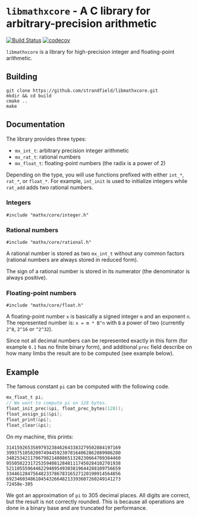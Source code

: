 

# `libmathxcore` - A C library for arbitrary-precision arithmetic 

[![Build Status](https://api.travis-ci.com/strandfield/libmathxcore.svg?branch=master)](https://travis-ci.com/github/strandfield/libmathxcore)
[![codecov](https://codecov.io/gh/strandfield/libmathxcore/branch/master/graph/badge.svg?token=GSBXQPeqTC)](https://codecov.io/gh/strandfield/libmathxcore)

`libmathxcore` is a library for high-precision integer and floating-point arithmetic.

## Building

```
git clone https://github.com/strandfield/libmathxcore.git
mkdir && cd build
cmake ..
make
```

## Documentation

The library provides three types:
- `mx_int_t`: arbitrary precision integer arithmetic
- `mx_rat_t`: rational numbers
- `mx_float_t`: floating-point numbers (the radix is a power of 2)

Depending on the type, you will use functions prefixed with either `int_*`, 
`rat_*`, or `float_*`.
For example, `int_init` is used to initialize integers while `rat_add` adds 
two rational numbers.

### Integers

```
#include "mathx/core/integer.h"
```

### Rational numbers

```
#include "mathx/core/rational.h"
```

A rational number is stored as two `mx_int_t` without any common factors 
(rational numbers are always stored in reduced form).

The sign of a rational number is stored in its numerator (the denominator is 
always positive).

### Floating-point numbers

```
#include "mathx/core/float.h"
```

A floating-point number `x` is basically a signed integer `m` and an exponent `n`.
The represented number is: `x = m * B^n` with `B` a power of two 
(currently `2^8`, `2^16` or `^2^32`).

Since not all decimal numbers can be represented exactly in this form 
(for example `0.1` has no finite binary form), and additional `prec` field 
describe on how many limbs the result are to be computed (see example below). 


## Example

The famous constant `pi` can be computed with the following code.

```c
mx_float_t pi;
// We want to compute pi on 128 bytes.
float_init_prec(&pi, float_prec_bytes(128)); 
float_assign_pi(&pi);
float_print(&pi);
float_clear(&pi);
```

On my machine, this prints:

```
3141592653589793238462643383279502884197169
3993751058209749445923078164062862089986280
3482534211706798214808651328230664709384460
9550582231725359408128481117450284102701938
5211055596446229489549303819644288109756659
3344612847564823378678316527120190914564856
6923460348610454326648213393607260249141273
72458e-305
```

We got an approximation of `pi` to 305 decimal places. 
All digits are correct, but the result is not correctly rounded. 
This is because all operations are done in a binary base and
are truncated for performance.
 